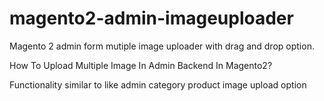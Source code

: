 # magento2-admin-imageuploader


Magento 2 admin form mutiple image uploader with drag and drop option.

How To Upload Multiple Image In Admin Backend In Magento2?

Functionality similar to like admin category product image upload option


